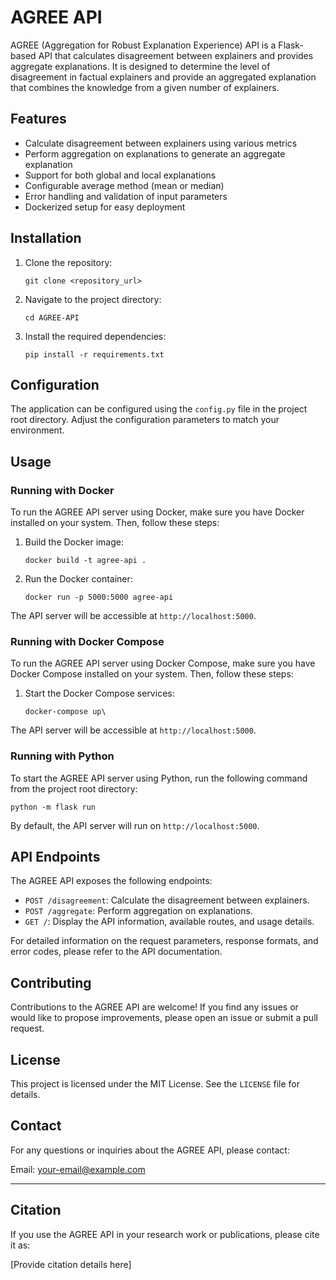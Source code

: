 # AGREE API

AGREE (Aggregation for Robust Explanation Experience) API is a Flask-based API that calculates disagreement between explainers and provides aggregate explanations. It is designed to determine the level of disagreement in factual explainers and provide an aggregated explanation that combines the knowledge from a given number of explainers.

## Features

- Calculate disagreement between explainers using various metrics
- Perform aggregation on explanations to generate an aggregate explanation
- Support for both global and local explanations
- Configurable average method (mean or median)
- Error handling and validation of input parameters
- Dockerized setup for easy deployment

## Installation

1. Clone the repository:

   `git clone <repository_url>`

2. Navigate to the project directory:

   `cd AGREE-API`

3. Install the required dependencies:

   `pip install -r requirements.txt`

## Configuration

The application can be configured using the `config.py` file in the project root directory. Adjust the configuration parameters to match your environment.

## Usage

### Running with Docker

To run the AGREE API server using Docker, make sure you have Docker installed on your system. Then, follow these steps:

1. Build the Docker image:

   `docker build -t agree-api .`

2. Run the Docker container:

   `docker run -p 5000:5000 agree-api`

The API server will be accessible at `http://localhost:5000`.

### Running with Docker Compose

To run the AGREE API server using Docker Compose, make sure you have Docker Compose installed on your system. Then, follow these steps:

1. Start the Docker Compose services:

   `docker-compose up\`

The API server will be accessible at `http://localhost:5000`.

### Running with Python

To start the AGREE API server using Python, run the following command from the project root directory:

`python -m flask run`

By default, the API server will run on `http://localhost:5000`.

## API Endpoints

The AGREE API exposes the following endpoints:

- `POST /disagreement`: Calculate the disagreement between explainers.
- `POST /aggregate`: Perform aggregation on explanations.
- `GET /`: Display the API information, available routes, and usage details.

For detailed information on the request parameters, response formats, and error codes, please refer to the API documentation.

## Contributing

Contributions to the AGREE API are welcome! If you find any issues or would like to propose improvements, please open an issue or submit a pull request.

## License

This project is licensed under the MIT License. See the `LICENSE` file for details.

## Contact

For any questions or inquiries about the AGREE API, please contact:

Email: your-email@example.com

---

## Citation

If you use the AGREE API in your research work or publications, please cite it as:

[Provide citation details here]
